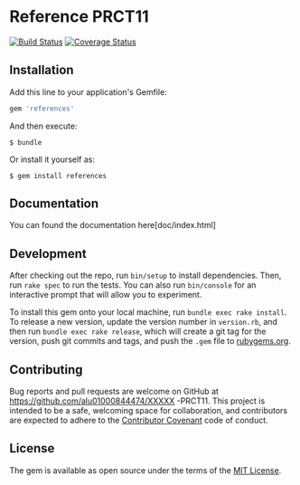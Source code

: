 # Reference PRCT11

[![Build Status](https://travis-ci.org/alu01000844474/prct11.svg?branch=master)](https://travis-ci.org/alu01000844474/prct11)
[![Coverage Status](https://coveralls.io/repos/alu01000844474/prct11/badge.svg?branch=master&service=github)](https://coveralls.io/github/alu01000844474/prct11?branch=master)

## Installation

Add this line to your application's Gemfile:

```ruby
gem 'references'
```

And then execute:

    $ bundle

Or install it yourself as:

    $ gem install references

## Documentation
You can found the documentation here[doc/index.html]

## Development

After checking out the repo, run `bin/setup` to install dependencies. Then, run `rake spec` to run the tests. You can also run `bin/console` for an interactive prompt that will allow you to experiment.

To install this gem onto your local machine, run `bundle exec rake install`. To release a new version, update the version number in `version.rb`, and then run `bundle exec rake release`, which will create a git tag for the version, push git commits and tags, and push the `.gem` file to [rubygems.org](https://rubygems.org).

## Contributing

Bug reports and pull requests are welcome on GitHub at https://github.com/alu01000844474/XXXXX -PRCT11. This project is intended to be a safe, welcoming space for collaboration, and contributors are expected to adhere to the [Contributor Covenant](contributor-covenant.org) code of conduct.


## License

The gem is available as open source under the terms of the [MIT License](http://opensource.org/licenses/MIT).